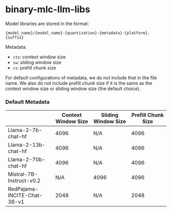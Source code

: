 # binary-mlc-llm-libs

Model libraries are stored in the format:

```
{model_name}/{model_name}-{quantization}-{metadata}-{platform}.{suffix}
```

Metadata: 
- `ctx`: context window size
- `sw`: sliding window size
- `cs`: prefill chunk size

For default configurations of metadata, we do not include that in the file name. We also do not include prefill chunk size if it is the same as the context window size or sliding window size (the default choice).

### Default Metadata

<table style="width:100%">
  <thead>
    <tr>
      <th style="width:25%"> </th>
      <th style="width:20%">Context Window Size</th>
      <th style="width:20%">Sliding Window Size</th>
      <th style="width:20%">Prefill Chunk Size</th>
    </tr>
  </thead>
  <tbody>
    <tr>
      <td>Llama-2-7b-chat-hf</td>
      <td>4096</td>
      <td>N/A</td>
      <td>4096</td>
    </tr>
    <tr>
      <td>Llama-2-13b-chat-hf</td>
      <td>4096</td>
      <td>N/A</td>
      <td>4096</td>
    </tr>
    <tr>
      <td>Llama-2-70b-chat-hf</td>
      <td>4096</td>
      <td>N/A</td>
      <td>4096</td>
    </tr>
    <tr>
      <td>Mistral-7B-Instruct-v0.2</td>
      <td>N/A</td>
      <td>4096</td>
      <td>4096</td>
    </tr>
    <tr>
      <td>RedPajama-INCITE-Chat-3B-v1</td>
      <td>2048</td>
      <td>N/A</td>
      <td>2048</td>
    </tr>
  </tbody>
</table>
